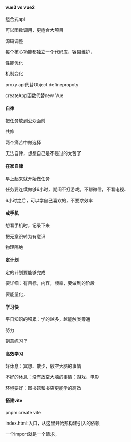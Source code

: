 #### vue3 vs vue2

组合式api

可以函数调用，更适合大项目

源码调整

每个核心功能都独立一个代码库，容易维护，

性能优化

机制变化

proxy api代替Object.definepropoty

createApp函数代替new Vue

#### 自律

把任务放到公众面前

共修

两个痛苦中做选择

无法自律，想想自己是不是过的太苦了

#### 在家自律

早上起来就开始做任务

任务要连续做够6小时，期间不打游戏，不聊微信，不看电视..

6小时之后，可以学自己喜欢的，不要求效率

#### 戒手机

想看手机时，记录下来

把无意识转为有意识

物理隔绝

#### 定计划

定的计划要能够完成

要详细：有目标，内容，频率，要做到的阶段

要能量化，

#### 学习快

平日知识的积累：学的越多，越能触类旁通

努力

刻意练习？

#### 高效学习

好休息：冥想、散步，放空大脑的事情

不好的休息：没有放空大脑的事情：游戏，电影

环境要好：图书馆和书店更能学的高效



#### 搭建vite

pnpm create vite

index.html:入口，从这里开始预构建引入的依赖

一个import就是一个请求，